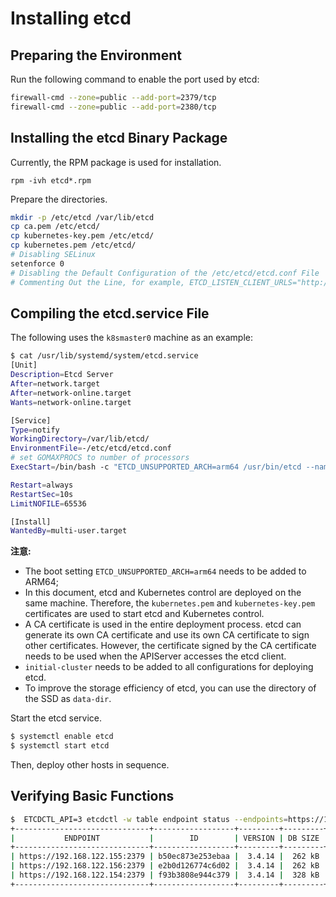 # Installing etcd


## Preparing the Environment

Run the following command to enable the port used by etcd:
```bash
firewall-cmd --zone=public --add-port=2379/tcp
firewall-cmd --zone=public --add-port=2380/tcp
```

## Installing the etcd Binary Package

Currently, the RPM package is used for installation. 

```
rpm -ivh etcd*.rpm
```

Prepare the directories.

```bash
mkdir -p /etc/etcd /var/lib/etcd
cp ca.pem /etc/etcd/
cp kubernetes-key.pem /etc/etcd/
cp kubernetes.pem /etc/etcd/
# Disabling SELinux
setenforce 0
# Disabling the Default Configuration of the /etc/etcd/etcd.conf File
# Commenting Out the Line, for example, ETCD_LISTEN_CLIENT_URLS="http://localhost:2379".
```

## Compiling the etcd.service File

The following uses the `k8smaster0` machine as an example:

```bash
$ cat /usr/lib/systemd/system/etcd.service
[Unit]
Description=Etcd Server
After=network.target
After=network-online.target
Wants=network-online.target

[Service]
Type=notify
WorkingDirectory=/var/lib/etcd/
EnvironmentFile=-/etc/etcd/etcd.conf
# set GOMAXPROCS to number of processors
ExecStart=/bin/bash -c "ETCD_UNSUPPORTED_ARCH=arm64 /usr/bin/etcd --name=k8smaster0 --cert-file=/etc/etcd/kubernetes.pem --key-file=/etc/etcd/kubernetes-key.pem --peer-cert-file=/etc/etcd/kubernetes.pem --peer-key-file=/etc/etcd/kubernetes-key.pem --trusted-ca-file=/etc/etcd/ca.pem --peer-trusted-ca-file=/etc/etcd/ca.pem --peer-client-cert-auth --client-cert-auth --initial-advertise-peer-urls https://192.168.122.154:2380 --listen-peer-urls https://192.168.122.154:2380 --listen-client-urls https://192.168.122.154:2379,https://127.0.0.1:2379 --advertise-client-urls https://192.168.122.154:2379 --initial-cluster-token etcd-cluster-0 --initial-cluster k8smaster0=https://192.168.122.154:2380,k8smaster1=https://192.168.122.155:2380,k8smaster2=https://192.168.122.156:2380 --initial-cluster-state new --data-dir /var/lib/etcd"

Restart=always
RestartSec=10s
LimitNOFILE=65536

[Install]
WantedBy=multi-user.target
```

**注意:**

- The boot setting `ETCD_UNSUPPORTED_ARCH=arm64` needs to be added to ARM64;
- In this document, etcd and Kubernetes control are deployed on the same machine. Therefore, the `kubernetes.pem` and `kubernetes-key.pem` certificates are used to start etcd and Kubernetes control.
- A CA certificate is used in the entire deployment process. etcd can generate its own CA certificate and use its own CA certificate to sign other certificates. However, the certificate signed by the CA certificate needs to be used when the APIServer accesses the etcd client.
- `initial-cluster` needs to be added to all configurations for deploying etcd.
- To improve the storage efficiency of etcd, you can use the directory of the SSD as `data-dir`.

Start the etcd service.

```bash
$ systemctl enable etcd
$ systemctl start etcd
```

Then, deploy other hosts in sequence.

## Verifying Basic Functions

```bash
$  ETCDCTL_API=3 etcdctl -w table endpoint status --endpoints=https://192.168.122.155:2379,https://192.168.122.156:2379,https://192.168.122.154:2379   --cacert=/etc/etcd/ca.pem   --cert=/etc/etcd/kubernetes.pem   --key=/etc/etcd/kubernetes-key.pem
+------------------------------+------------------+---------+---------+-----------+------------+-----------+------------+--------------------+--------+
|           ENDPOINT           |        ID        | VERSION | DB SIZE | IS LEADER | IS LEARNER | RAFT TERM | RAFT INDEX | RAFTAPPLIED INDEX | ERRORS |
+------------------------------+------------------+---------+---------+-----------+------------+-----------+------------+--------------------+--------+
| https://192.168.122.155:2379 | b50ec873e253ebaa |  3.4.14 |  262 kB |     false |      false |       819 |         21 |           21 |        |
| https://192.168.122.156:2379 | e2b0d126774c6d02 |  3.4.14 |  262 kB |      true |      false |       819 |         21 |           21 |        |
| https://192.168.122.154:2379 | f93b3808e944c379 |  3.4.14 |  328 kB |     false |      false |       819 |         21 |           21 |        |
+------------------------------+------------------+---------+---------+-----------+------------+-----------+------------+--------------------+--------+
```

